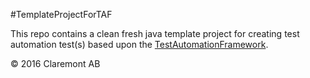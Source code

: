 #TemplateProjectForTAF

This repo contains a clean fresh java template project for creating test automation test(s) based upon the [TestAutomationFramework](https://github.com/claremontqualitymanagement/TestAutomationFramework).


© 2016 Claremont AB